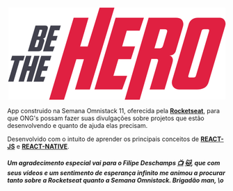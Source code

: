 [img-logo]: https://github.com/Claudiaum/be-the-hero/blob/master/frontend/src/assets/logo.svg "Logo Be the HERO"
[link-Rocketseat]: https://rocketseat.com.br/
[link-reactjs]: https://reactjs.org/
[link-reactnative]: https://reactnative.dev/
[link-felipe-youtube]: https://www.youtube.com/channel/UCU5JicSrEM5A63jkJ2QvGYw/videos
[link-felipe-github]: https://github.com/filipedeschamps

<p align="center"><img src='https://github.com/Claudiaum/be-the-hero/blob/master/frontend/src/assets/logo.svg' /></p>


App construido na Semana Omnistack 11, oferecida pela **[Rocketseat][link-Rocketseat]**, para que ONG's possam fazer suas divulgações sobre projetos que estão desenvolvendo e quanto de ajuda elas precisam. 

Desenvolvido com o intuito de aprender os principais conceitos de **[REACT-JS][link-reactjs]** e **[REACT-NATIVE][link-reactnative]**.


##### Um agradecimento especial vai para o **Filipe Deschamps** [📺][link-felipe-youtube] [🐱][link-felipe-github], que com seus vídeos e um sentimento de esperança infinito me animou a procurar tanto sobre a Rocketseat quanto a Semana Omnistack. *Brigadão man, \o*
